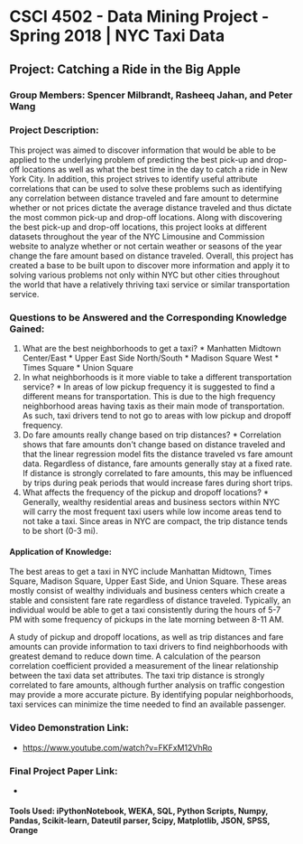 # CSCI 4502 - Data Mining Project - Spring 2018 | NYC Taxi Data
## Project: Catching a Ride in the Big Apple

### Group Members: Spencer Milbrandt, Rasheeq Jahan, and Peter Wang

### Project Description:
   This project was aimed to discover information that would be able to be applied to the underlying problem of
   predicting the best pick-up and drop-off locations as well as what the best time in the day to catch a ride 
   in New York City. In addition, this project strives to identify useful attribute correlations that can be 
   used to solve these problems such as identifying any correlation between distance traveled and fare amount to
   determine whether or not prices dictate the average distance traveled and thus dictate the most common pick-up
   and drop-off locations. Along with discovering the best pick-up and drop-off locations, this project looks at
   different datasets throughout the year of the NYC Limousine and Commission website to analyze whether or not
   certain weather or seasons of the year change the fare amount based on distance traveled. Overall, this project
   has created a base to be built upon to discover more information and apply it to solving various problems not
   only within NYC but other cities throughout the world that have a relatively thriving taxi service or similar
   transportation service.

### Questions to be Answered and the Corresponding Knowledge Gained:
  1. What are the best neighborhoods to get a taxi?
    * Manhatten Midtown Center/East
    * Upper East Side North/South
    * Madison Square West
    * Times Square
    * Union Square
  2. In what neighborhoods is it more viable to take a different transportation service?
    * In areas of low pickup frequency it is suggested to find a different means for transportation. This is due to the high frequency neighborhood areas having
    taxis as their main mode of transportation. As such, taxi drivers tend to not go to areas with low pickup and dropoff frequency.
  3. Do fare amounts really change based on trip distances?
    * Correlation shows that fare amounts don't change based on distance traveled and that the linear regression model fits the distance traveled vs fare amount
    data. Regardless of distance, fare amounts generally stay at a fixed rate. If distance is strongly correlated to fare amounts, this may be influenced by 
    trips during peak periods that would increase fares during short trips.
  4. What affects the frequency of the pickup and dropoff locations?
    * Generally, wealthy residential areas and business sectors within NYC will carry the most frequent taxi users while low income areas tend to not take a taxi.
    Since areas in NYC are compact, the trip distance tends to be short (0-3 mi). 

#### Application of Knowledge:
   The best areas to get a taxi in NYC include Manhattan Midtown, Times Square, Madison Square, Upper East Side, and Union Square.
   These areas mostly consist of wealthy individuals and business centers which create a stable and consistent fare rate regardless
   of distance traveled. Typically, an individual would be able to get a taxi consistently during the hours of 5-7 PM with some frequency
   of pickups in the late morning between 8-11 AM. 

   A study of pickup and dropoff locations, as well as trip distances and fare amounts can provide information to taxi drivers to find neighborhoods with greatest demand to reduce down time.  A calculation of the pearson correlation coefficient provided a measurement of the linear relationship between the taxi data set attributes.  The taxi trip distance is strongly correlated to fare amounts, although further analysis on traffic congestion may provide a more accurate picture.  By identifying popular neighborhoods, taxi services can minimize the time needed to find an available passenger.

### Video Demonstration Link:
  * https://www.youtube.com/watch?v=FKFxM12VhRo

### Final Project Paper Link:
  * 

#### Tools Used: iPythonNotebook, WEKA, SQL, Python Scripts, Numpy, Pandas, Scikit-learn, Dateutil parser, Scipy, Matplotlib, JSON, SPSS, Orange